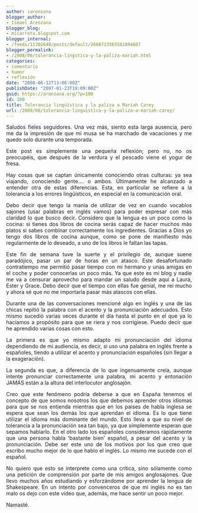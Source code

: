 ```yaml
---
author: iarenzana
blogger_author:
- Ismael Arenzana
blogger_blog:
- micarreta.blogspot.com
blogger_internal:
- /feeds/11302648/posts/default/2688713565582894607
blogger_permalink:
- /2008/06/tolerancia-lingstica-y-la-paliza-mariah.html
categories:
- comentario
- humor
- reflexión
date: "2008-06-12T13:06:00Z"
publishDate: "2097-01-23T19:09:00Z"
guid: https://arenzana.org/?p=100
id: 100
title: Tolerancia lingüística y la paliza a Mariah Carey
url: /2008/06/tolerancia-linguistica-y-la-paliza-a-mariah-carey/
---
```

<p style="text-align: justify;">
  Saludos fieles seguidores. Una vez más, siento esta larga ausencia, pero me da la impresión de que mi musa se ha marchado de vacaciones y me quedo solo durante una temporada.
</p>

<p style="text-align: justify;">
  Este post es símplemente una pequeña reflexión; pero no, no os preocupéis, que después de la verdura y el pescado viene el yogur de fresa.
</p>

<p style="text-align: justify;">
  Hay cosas que se captan únicamente conociendo otras culturas: ya sea viajando, conociendo gente&#8230;. o ambos. Últimamente he alcanzado a entender otra de estas diferencias. Esta, en particular se refiere a la tolerancia a los errores lingüísticos, en especial en la comunicación oral.
</p>

<p style="text-align: justify;">
  Debo decir que tengo la manía de utilizar de vez en cuando vocablos sajones (usar palabras en inglés vamos) para poder expresar con más claridad lo que busco decir. Considero que la lengua es un poco como la cocina: si tienes dos libros de cocina serás capaz de hacer muchos más platos si sabes combinar correctamente los ingredientes. Gracias a Dios yo tengo dos libros de cocina aunque, como se pone de manifiesto más regularmente de lo deseado, a uno de los libros le faltan las tapas.
</p>

<p style="text-align: justify;">
  Este fin de semana tuve la suerte y el privilegio de, aunque suene paradójico, pasar un par de horas en un atasco. Este desafortunado contratiempo me permitió pasar tiempo con mi hermano y unas amigas en el coche y poder conocerlas un poco más. Ya que este es mi blog y nadie me va a censurar aprovecho para mandar un saludo desde aquí a Laura, Ester y Grace. Debo decir que el tiempo con ellas fue genial, me reí mucho y ahora sé que no me importaría pasar más atascos con ellas.
</p>

<p style="text-align: justify;">
  Durante una de las conversaciones mencioné algo en inglés y una de las chicas repitió la palabra con el acento y la pronunciación adecuados. Esto mismo sucedió varias veces durante el día hasta el punto en el que ya lo hacíamos a propósito para que se riera y nos corrigiese. Puedo decir que he aprendido varias cosas con esto.
</p>

<p style="text-align: justify;">
  La primera es que yo mismo adapto mi pronunciación del idioma dependiendo de mi audiencia, es decir, si uso una palabra en inglés frente a españoles, tiendo a utilizar el acento y pronunciación españoles (sin llegar a la exageración).
</p>

<p style="text-align: justify;">
  La segunda es que, a diferencia de lo que ingenuamente creía, aunque intente pronunciar correctamente una palabra, mi acento y entonación JAMÁS están a la altura del interlocutor anglosajón.
</p>

<p style="text-align: justify;">
  Creo que este fenómeno podría deberse a que en España tenemos el concepto de que somos nosotros los que debemos aprender otros idiomas para que se nos entienda mientras que en los paises de habla inglesa se espera que sean los demás los que aprendan el idioma. Es lo que tiene utilizar el idioma más dominante del mundo. Esto lleva a que su nivel de tolerancia a la pronunciación sea tan bajo, ya que símplemente esperan que sepamos hablarlo. En el otro lado los españoles consideramos rápidamente que una persona habla &#8216;bastante bien&#8217; español, a pesar del acento y la pronunciación. Debe ser este uno de los motivos por los que creo que escribo mucho mejor de lo que hablo el inglés. Lo mismo me sucede con el español.
</p>

<p style="text-align: justify;">
  No quiero que esto se interprete como una crítica, sino sólamente como una petición de comprensión por parte de mis amigos anglosajones. Que llevo muchos años estudiando y esforzándome por aprender la lengua de Shakespeare. En un intento por convenceros de que mi inglés no es tan malo os dejo con este vídeo que, además, me hace sentir un poco mejor.
</p>

<p style="text-align: center;">
</p>

<p style="text-align: justify;">
  Namasté.
</p>
